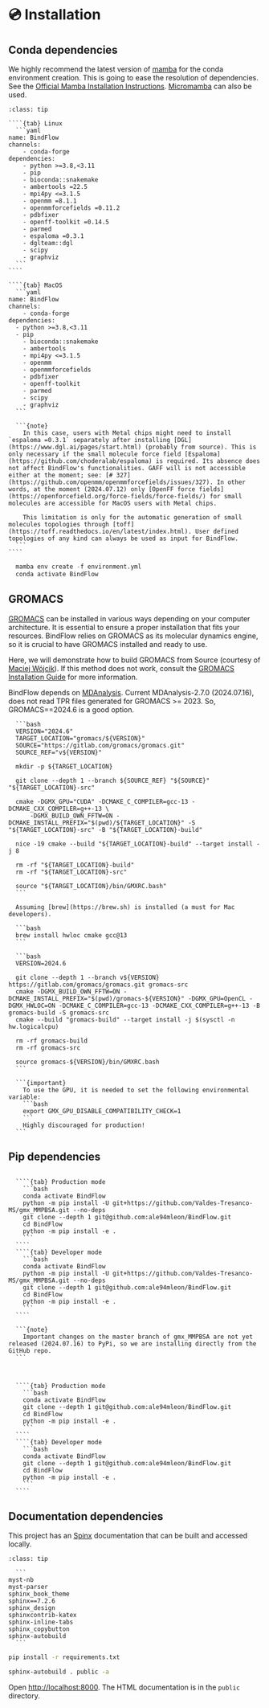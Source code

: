 # 💿 Installation

## Conda dependencies

We highly recommend the latest version of [mamba](https://mamba.readthedocs.io/en/latest/index.html) for the conda environment creation. This is going to ease the resolution of dependencies. See the [Official Mamba Installation Instructions](https://mamba.readthedocs.io/en/latest/installation/mamba-installation.html). [Micromamba](https://mamba.readthedocs.io/en/latest/installation/micromamba-installation.html) can also be used.


`````{admonition} environment.yml
:class: tip

````{tab} Linux
  ```yaml
name: BindFlow
channels:
    - conda-forge
dependencies:
    - python >=3.8,<3.11
    - pip
    - bioconda::snakemake
    - ambertools =22.5
    - mpi4py <=3.1.5
    - openmm =8.1.1
    - openmmforcefields =0.11.2
    - pdbfixer
    - openff-toolkit =0.14.5
    - parmed
    - espaloma =0.3.1
    - dglteam::dgl
    - scipy
    - graphviz
  ```
````

````{tab} MacOS
  ```yaml
name: BindFlow
channels:
    - conda-forge
dependencies:
  - python >=3.8,<3.11
  - pip
    - bioconda::snakemake
    - ambertools
    - mpi4py <=3.1.5
    - openmm
    - openmmforcefields
    - pdbfixer
    - openff-toolkit
    - parmed
    - scipy
    - graphviz
  ```
  
  ```{note}
    In this case, users with Metal chips might need to install `espaloma =0.3.1` separately after installing [DGL](https://www.dgl.ai/pages/start.html) (probably from source). This is only necessary if the small molecule force field [Espaloma](https://github.com/choderalab/espaloma) is required. Its absence does not affect BindFlow's functionalities. GAFF will is not accessible either at the moment; see: [# 327](https://github.com/openmm/openmmforcefields/issues/327). In other words, at the moment (2024.07.12) only [OpenFF force fields](https://openforcefield.org/force-fields/force-fields/) for small molecules are accessible for MacOS users with Metal chips.
    
    This limitation is only for the automatic generation of small molecules topologies through [toff](https://toff.readthedocs.io/en/latest/index.html). User defined topologies of any kind can always be used as input for BindFlow.
  ```
````

`````

```python
  mamba env create -f environment.yml
  conda activate BindFlow
```

## GROMACS

[GROMACS](https://www.gromacs.org/) can be installed in various ways depending on your computer architecture. It is essential to ensure a proper installation that fits your resources. BindFlow relies on GROMACS as its molecular dynamics engine, so it is crucial to have GROMACS installed and ready to use.

Here, we will demonstrate how to build GROMACS from Source (courtesy of [Maciej Wójcik](https://biophys.uni-saarland.de/author/maciej-wojcik/)). If this method does not work, consult the [GROMACS Installation Guide](https://manual.gromacs.org/current/install-guide/index.html) for more information.

BindFlow depends on [MDAnalysis](https://www.mdanalysis.org). Current MDAnalysis-2.7.0 (2024.07.16), does not read TPR files generated for GROMACS >= 2023. So, GROMACS==2024.6 is a good option.

````{tab} Linux
  ```bash
  VERSION="2024.6"
  TARGET_LOCATION="gromacs/${VERSION}"
  SOURCE="https://gitlab.com/gromacs/gromacs.git"
  SOURCE_REF="v${VERSION}"

  mkdir -p ${TARGET_LOCATION}

  git clone --depth 1 --branch ${SOURCE_REF} "${SOURCE}" "${TARGET_LOCATION}-src"

  cmake -DGMX_GPU="CUDA" -DCMAKE_C_COMPILER=gcc-13 -DCMAKE_CXX_COMPILER=g++-13 \
      -DGMX_BUILD_OWN_FFTW=ON -DCMAKE_INSTALL_PREFIX="$(pwd)/${TARGET_LOCATION}" -S "${TARGET_LOCATION}-src" -B "${TARGET_LOCATION}-build"

  nice -19 cmake --build "${TARGET_LOCATION}-build" --target install -j 8

  rm -rf "${TARGET_LOCATION}-build"
  rm -rf "${TARGET_LOCATION}-src"

  source "${TARGET_LOCATION}/bin/GMXRC.bash"
  ```
````

````{tab} MacOS
  Assuming [brew](https://brew.sh) is installed (a must for Mac developers).
  
  ```bash
  brew install hwloc cmake gcc@13
  ```
  
  ```bash
  VERSION=2024.6

  git clone --depth 1 --branch v${VERSION} https://gitlab.com/gromacs/gromacs.git gromacs-src
  cmake -DGMX_BUILD_OWN_FFTW=ON -DCMAKE_INSTALL_PREFIX="$(pwd)/gromacs-${VERSION}" -DGMX_GPU=OpenCL -DGMX_HWLOC=ON -DCMAKE_C_COMPILER=gcc-13 -DCMAKE_CXX_COMPILER=g++-13 -B gromacs-build -S gromacs-src
  cmake --build "gromacs-build" --target install -j $(sysctl -n hw.logicalcpu)

  rm -rf gromacs-build
  rm -rf gromacs-src

  source gromacs-${VERSION}/bin/GMXRC.bash
  ```
  
  ```{important}
    To use the GPU, it is needed to set the following environmental variable:
    ```bash
    export GMX_GPU_DISABLE_COMPATIBILITY_CHECK=1
    ```
    Highly discouraged for production!
  ```
````

## Pip dependencies

`````{tab} With MM(P/G)BSA capabilities

  ````{tab} Production mode
    ```bash
    conda activate BindFlow
    python -m pip install -U git+https://github.com/Valdes-Tresanco-MS/gmx_MMPBSA.git --no-deps
    git clone --depth 1 git@github.com:ale94mleon/BindFlow.git
    cd BindFlow 
    python -m pip install -e .
    ```
  ````
  ````{tab} Developer mode
    ```bash
    conda activate BindFlow
    python -m pip install -U git+https://github.com/Valdes-Tresanco-MS/gmx_MMPBSA.git --no-deps
    git clone --depth 1 git@github.com:ale94mleon/BindFlow.git
    cd BindFlow 
    python -m pip install -e .
    ```
  ````
  
  ```{note}
    Important changes on the master branch of gmx_MMPBSA are not yet released (2024.07.16) to PyPi, so we are installing directly from the GitHub repo.
  ```
  
`````

`````{tab} Without MM(P/G)BSA capabilities

  ````{tab} Production mode
    ```bash
    conda activate BindFlow
    git clone --depth 1 git@github.com:ale94mleon/BindFlow.git
    cd BindFlow 
    python -m pip install -e .
    ```
  ````
  ````{tab} Developer mode
    ```bash
    conda activate BindFlow
    git clone --depth 1 git@github.com:ale94mleon/BindFlow.git
    cd BindFlow 
    python -m pip install -e .
    ```
  ````
`````

## Documentation dependencies

This project has an [Spinx](https://www.sphinx-doc.org/en/master/) documentation that can be built and accessed locally.

````{admonition} requirements.txt
:class: tip

  ```
myst-nb
myst-parser
sphinx_book_theme
sphinx==7.2.6
sphinx_design
sphinxcontrib-katex
sphinx-inline-tabs
sphinx_copybutton
sphinx-autobuild
  ```
````

```bash
pip install -r requirements.txt
```

```bash
sphinx-autobuild . public -a
```

Open [http://localhost:8000](http://localhost:8000). The HTML documentation is in the `public` directory.
